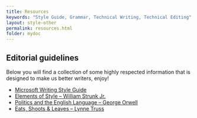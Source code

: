 ```yaml
---
title: Resources
keywords: "Style Guide, Grammar, Technical Writing, Technical Editing"
layout: style-other
permalink: resources.html
folder: mydoc
---
```


## Editorial guidelines

Below you will find a collection of some highly respected information that is designed to make us better writers, enjoy!

* [Microsoft Writing Style Guide](https://docs.microsoft.com/en-us/style-guide/welcome/)
* [Elements of Style – William Strunk Jr.](http://www.gutenberg.org/files/37134/37134-h/37134-h.htm)
* [Politics and the English Language – George Orwell](https://www.npr.org/blogs/ombudsman/Politics_and_the_English_Language-1.pdf)
* [Eats, Shoots & Leaves – Lynne Truss](https://www.amazon.com/Eats-Shoots-Leaves-Tolerance-Punctuation/dp/1592402038)
